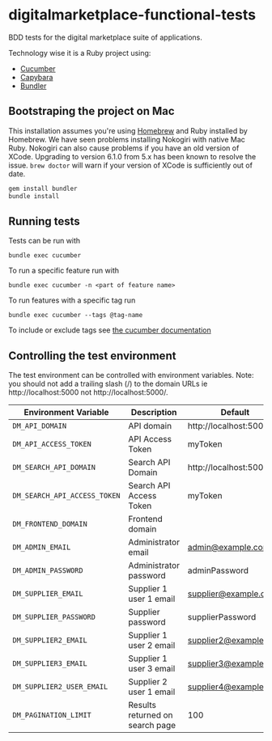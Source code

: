 # digitalmarketplace-functional-tests
BDD tests for the digital marketplace suite of applications.

Technology wise it is a Ruby project using:
- [Cucumber](http://cukes.info/)
- [Capybara](https://github.com/jnicklas/capybara)
- [Bundler](http://bundler.io/)

## Bootstraping the project on Mac

This installation assumes you're using [Homebrew](http://brew.sh/) and Ruby
installed by Homebrew. We have seen problems installing Nokogiri with native
Mac Ruby. Nokogiri can also cause problems if you have an old version of
XCode. Upgrading to version 6.1.0 from 5.x has been known to resolve the issue.
`brew doctor` will warn if your version of XCode is sufficiently out of date.

```bash
gem install bundler
bundle install
```

## Running tests

Tests can be run with

`bundle exec cucumber`

To run a specific feature run with

`bundle exec cucumber -n <part of feature name>`

To run features with a specific tag run

`bundle exec cucumber --tags @tag-name`

To include or exclude tags see [the cucumber documentation](https://github.com/cucumber/cucumber/wiki/Tags#running-a-subset-of-scenarios)

## Controlling the test environment

The test environment can be controlled with environment variables. Note: you should not add a trailing slash (/) to
the domain URLs ie http://localhost:5000 not http://localhost:5000/.

| Environment Variable             | Description                | Default                 |
| -------------------------------- | -------------------------- | ----------------------- |
| ``DM_API_DOMAIN``                | API domain                 | http://localhost:5000   |
| ``DM_API_ACCESS_TOKEN``          | API Access Token           | myToken                 |
| ``DM_SEARCH_API_DOMAIN``         | Search API Domain          | http://localhost:5001   |
| ``DM_SEARCH_API_ACCESS_TOKEN``   | Search API Access Token    | myToken                 |
| ``DM_FRONTEND_DOMAIN``           | Frontend domain            |                         |
| ``DM_ADMIN_EMAIL``               | Administrator email        | admin@example.com       |
| ``DM_ADMIN_PASSWORD``            | Administrator password     | adminPassword           |
| ``DM_SUPPLIER_EMAIL``            | Supplier 1 user 1 email    | supplier@example.com    |
| ``DM_SUPPLIER_PASSWORD``         | Supplier password          | supplierPassword        |
| ``DM_SUPPLIER2_EMAIL``           | Supplier 1 user 2 email    | supplier2@example.com   |
| ``DM_SUPPLIER3_EMAIL``           | Supplier 1 user 3 email    | supplier3@example.com   |
| ``DM_SUPPLIER2_USER_EMAIL``      | Supplier 2 user 1 email    | supplier4@example.com   |
| ``DM_PAGINATION_LIMIT``          | Results returned on search page | 100                |
